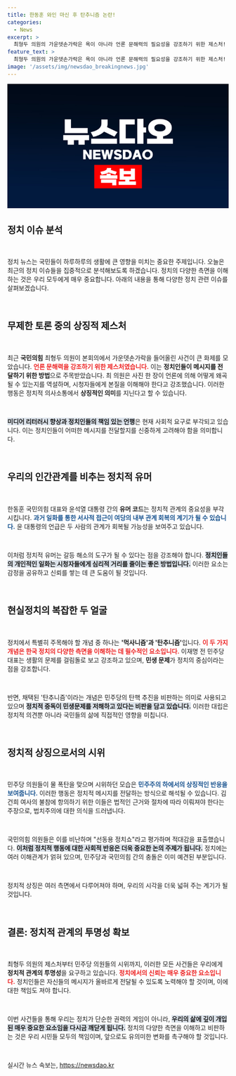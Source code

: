```yaml
---
title: 한동훈 와인 마신 후 탄추니즘 논란!
categories:
  - News
excerpt: >
  최형두 의원의 가운뎃손가락은 욕이 아니라 언론 문해력의 필요성을 강조하기 위한 제스처! 윤 대통령과 한동훈의 과거 술 일화, 민주당 의원들의 물 폭탄 시위까지—오늘의 정치 현안들을 속속 알아보세요!
feature_text: >
  최형두 의원의 가운뎃손가락은 욕이 아니라 언론 문해력의 필요성을 강조하기 위한 제스처! 윤 대통령과 한동훈의 과거 술 일화, 민주당 의원들의 물 폭탄 시위까지—오늘의 정치 현안들을 속속 알아보세요!
image: '/assets/img/newsdao_breakingnews.jpg'
---
```


<p><img src="/assets/img/newsdao_breakingnews.jpg" alt="koreaapp 속보" /></p>

<h2 data-ke-size="size26">정치 이슈 분석</h2>

<p data-ke-size="size16">&nbsp;</p>

<p>정치 뉴스는 국민들이 하루하루의 생활에 큰 영향을 미치는 중요한 주제입니다. 오늘은 최근의 정치 이슈들을 집중적으로 분석해보도록 하겠습니다. 정치의 다양한 측면을 이해하는 것은 우리 모두에게 매우 중요합니다. 아래의 내용을 통해 다양한 정치 관련 이슈를 살펴보겠습니다.</p>

<p data-ke-size="size16">&nbsp;</p>

<h2 data-ke-size="size26">무제한 토론 중의 상징적 제스처</h2>

<p data-ke-size="size16">&nbsp;</p>

<p>최근 <strong>국민의힘</strong> 최형두 의원이 본회의에서 가운뎃손가락을 들어올린 사건이 큰 화제를 모았습니다. <b><span style="color: #ee2323;">언론 문해력을 강조하기 위한 제스처였습니다.</span></b> 이는 <strong>정치인들이 메시지를 전달하기 위한 방법</strong>으로 주목받았습니다. 최 의원은 사진 한 장이 언론에 의해 어떻게 왜곡될 수 있는지를 역설하며, 시청자들에게 본질을 이해해야 한다고 강조했습니다. 이러한 행동은 정치적 의사소통에서 <strong>상징적인 의미</strong>를 지닌다고 할 수 있습니다.</p>

<p data-ke-size="size16">&nbsp;</p>

<p><b><span style="background-color: #21538527;">미디어 리터러시 향상과 정치인들의 책임 있는 언행</span></b>은 현재 사회적 요구로 부각되고 있습니다. 이는 정치인들이 어떠한 메시지를 전달할지를 신중하게 고려해야 함을 의미합니다. </p>

<p data-ke-size="size16">&nbsp;</p>

<h2 data-ke-size="size26">우리의 인간관계를 비추는 정치적 유머</h2>

<p data-ke-size="size16">&nbsp;</p>

<p>한동훈 국민의힘 대표와 윤석열 대통령 간의 <strong>유머 코드</strong>는 정치적 관계의 중요성을 부각시킵니다. <b><span style="color: #1a5490;">과거 일화를 통한 서사적 접근이 여당의 내부 관계 회복의 계기가 될 수 있습니다.</span></b> 윤 대통령의 언급은 두 사람의 관계가 회복될 가능성을 보여주고 있습니다. </p>

<p data-ke-size="size16">&nbsp;</p>

<p>이처럼 정치적 유머는 갈등 해소의 도구가 될 수 있다는 점을 강조해야 합니다. <b><span style="background-color: #21538527;">정치인들의 개인적인 일화는 시청자들에게 심리적 거리를 줄이는 좋은 방법입니다.</span></b> 이러한 요소는 감정을 공유하고 신뢰를 쌓는 데 큰 도움이 될 것입니다.</p>

<p data-ke-size="size16">&nbsp;</p>

<h2 data-ke-size="size26">현실정치의 복잡한 두 얼굴</h2>

<p data-ke-size="size16">&nbsp;</p>

<p>정치에서 특별히 주목해야 할 개념 중 하나는 <strong>'먹사니즘'과 '탄추니즘'</strong>입니다. <b><span style="color: #ee2323;">이 두 가지 개념은 한국 정치의 다양한 측면을 이해하는 데 필수적인 요소입니다.</span></b> 이재명 전 민주당 대표는 생활의 문제를 걸림돌로 보고 강조하고 있으며, <strong>민생 문제</strong>가 정치의 중심이라는 점을 강조합니다.</p>

<p data-ke-size="size16">&nbsp;</p>

<p>반면, 채택된 '탄추니즘'이라는 개념은 민주당의 탄핵 추진을 비판하는 의미로 사용되고 있으며 <b><span style="background-color: #21538527;">정치적 중독이 민생문제를 저해하고 있다는 비판을 담고 있습니다.</span></b> 이러한 대립은 정치적 의견뿐 아니라 국민들의 삶에 직접적인 영향을 미칩니다.</p>

<p data-ke-size="size16">&nbsp;</p>

<h2 data-ke-size="size26">정치적 상징으로서의 시위</h2>

<p data-ke-size="size16">&nbsp;</p>

<p>민주당 의원들이 물 폭탄을 맞으며 시위하던 모습은 <b><span style="color: #1a5490;">민주주의 하에서의 상징적인 반응을 보여줍니다.</span></b> 이러한 행동은 정치적 메시지를 전달하는 방식으로 해석될 수 있습니다. 김건희 여사의 불참에 항의하기 위한 이들은 법적인 근거와 절차에 따라 이뤄져야 한다는 주장으로, 법치주의에 대한 의식을 드러냅니다.</p>

<p data-ke-size="size16">&nbsp;</p>

<p>국민의힘 의원들은 이를 비난하며 "선동용 정치쇼"라고 평가하며 적대감을 표출했습니다. <b><span style="background-color: #21538527;">이처럼 정치적 행동에 대한 사회적 반응은 더욱 중요한 논의 주제가 됩니다.</span></b> 정치에는 여러 이해관계가 얽혀 있으며, 민주당과 국민의힘 간의 충돌은 이미 예견된 부분입니다.</p>

<p data-ke-size="size16">&nbsp;</p>

<p>정치적 상징은 여러 측면에서 다루어져야 하며, 우리의 시각을 더욱 넓혀 주는 계기가 될 것입니다. </p>

<p data-ke-size="size16">&nbsp;</p>

<h2 data-ke-size="size26">결론: 정치적 관계의 투명성 확보</h2>

<p data-ke-size="size16">&nbsp;</p>

<p>최형두 의원의 제스처부터 민주당 의원들의 시위까지, 이러한 모든 사건들은 우리에게 <strong>정치적 관계의 투명성</strong>을 요구하고 있습니다. <b><span style="color: #ee2323;">정치에서의 신뢰는 매우 중요한 요소입니다.</span></b> 정치인들은 자신들의 메시지가 올바르게 전달될 수 있도록 노력해야 할 것이며, 이에 대한 책임도 져야 합니다. </p>

<p data-ke-size="size16">&nbsp;</p>

<p>이번 사건들을 통해 우리는 정치가 단순한 권력의 게임이 아니라, <b><span style="background-color: #21538527;">우리의 삶에 깊이 개입된 매우 중요한 요소임을 다시금 깨닫게 됩니다.</span></b> 정치의 다양한 측면을 이해하고 비판하는 것은 우리 시민들 모두의 책임이며, 앞으로도 유의미한 변화를 촉구해야 할 것입니다.</p>

<p data-ke-size="size16">&nbsp;</p>
실시간 뉴스 속보는, <a href="https://newsdao.kr" rel="dofollow">https://newsdao.kr</a>


